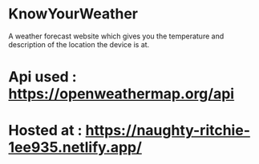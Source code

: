 # KnowYourWeather
A weather forecast website which gives you the temperature and description of the location the device is at.
# Api used : https://openweathermap.org/api
# Hosted at : https://naughty-ritchie-1ee935.netlify.app/

